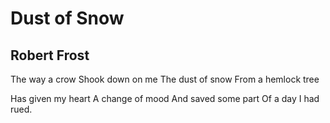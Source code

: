 # Dust of Snow
## Robert Frost
The way a crow
Shook down on me
The dust of snow
From a hemlock tree

Has given my heart
A change of mood
And saved some part
Of a day I had rued.